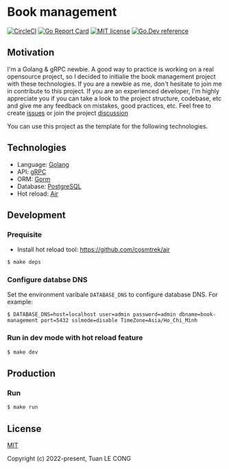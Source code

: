 # Book management

[![CircleCI](https://dl.circleci.com/status-badge/img/gh/tuanlc/book-management/tree/main.svg?style=svg)](https://dl.circleci.com/status-badge/redirect/gh/tuanlc/book-management/tree/main)
[![Go Report Card](https://goreportcard.com/badge/github.com/tuanlc/book-management?style=flat-square)](https://goreportcard.com/report/github.com/tuanlc/book-management)
[![MIT license](https://img.shields.io/badge/license-MIT-brightgreen.svg)](https://opensource.org/licenses/MIT)
[![Go.Dev reference](https://img.shields.io/badge/go.dev-reference-blue?logo=go&logoColor=white)](https://pkg.go.dev/github.com/tuanlc/book-management)

## Motivation
I'm a Golang & gRPC newbie. A good way to practice is working on a real opensource project, so I decided to initialie the book management project with these technologies. If you are a newbie as me, don't hesitate to join me in contribute to this project. If you are an experienced developer, I'm highly appreciate you if you can take a look to the project structure, codebase, etc and give me any feedback on mistakes, good practices, etc. Feel free to create [issues](https://github.com/tuanlc/book-management/issues) or join the project [discussion](https://github.com/tuanlc/book-management/discussions)

You can use this project as the template for the following technologies.

## Technologies
- Language: [Golang](https://github.com/golang/go)
- API: [gRPC](https://grpc.io/)
- ORM: [Gorm](https://pkg.go.dev/gorm.io/gorm)
- Database: [PostgreSQL](https://www.postgresql.org/)
- Hot reload: [Air](https://github.com/cosmtrek/air)

## Development
### Prequisite
- Install hot reload tool: https://github.com/cosmtrek/air

```sh
$ make deps
```

### Configure databse DNS
Set the environment varibale `DATABASE_DNS` to configure database DNS. For example:

```
$ DATABASE_DNS=host=localhost user=admin password=admin dbname=book-management port=5432 sslmode=disable TimeZone=Asia/Ho_Chi_Minh
```

### Run in dev mode with hot reload feature
```sh
$ make dev
```

## Production

### Run
```sh
$ make run
```

## License

[MIT](https://opensource.org/licenses/MIT)

Copyright (c) 2022-present, Tuan LE CONG